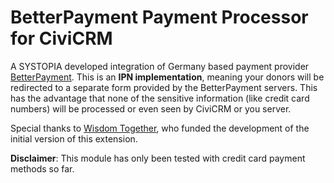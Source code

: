 # BetterPayment Payment Processor for CiviCRM

A SYSTOPIA developed integration of Germany based payment provider [BetterPayment](https://betterpayment.de/en/). This is an **IPN implementation**,
meaning  your donors will be redirected to a separate form provided by the BetterPayment servers.
This has the advantage that none of the sensitive information (like credit card numbers)
will be processed or even seen by CiviCRM or you server.

Special thanks to [Wisdom Together](https://www.wisdomtogether.com), who funded the development of the initial version of this extension.

**Disclaimer**: This module has only been tested with credit card payment methods so far.
